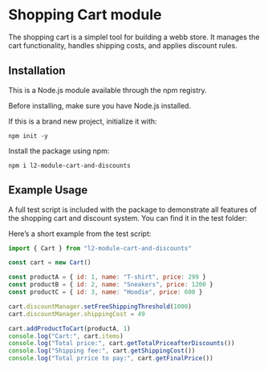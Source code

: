 # Shopping Cart module

The shopping cart is a simplel tool for building a webb store. It manages the cart functionality, handles shipping costs, and applies discount rules.

## Installation

This is a Node.js module available through the npm registry.

Before installing, make sure you have Node.js installed.

If this is a brand new project, initialize it with:

`npm init -y`

Install the package using npm:

`npm i l2-module-cart-and-discounts`

## Example Usage

A full test script is included with the package to demonstrate all features of the shopping cart and discount system. You can find it in the test folder:

Here’s a short example from the test script:

```javascript
import { Cart } from "l2-module-cart-and-discounts"

const cart = new Cart()

const productA = { id: 1, name: "T-shirt", price: 299 }
const productB = { id: 2, name: "Sneakers", price: 1200 }
const productC = { id: 3, name: "Hoodie", price: 600 }

cart.discountManager.setFreeShippingThreshold(1000)
cart.discountManager.shippingCost = 49

cart.addProductToCart(productA, 1)
console.log("Cart:", cart.items)
console.log("Total price:", cart.getTotalPriceafterDiscounts())
console.log("Shipping fee:", cart.getShippingCost())
console.log("Total prrice to pay:", cart.getFinalPrice())
```

